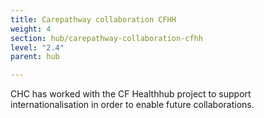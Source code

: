 ```yaml
---
title: Carepathway collaboration CFHH
weight: 4
section: hub/carepathway-collaboration-cfhh
level: "2.4"
parent: hub

---
```


CHC has worked with the CF Healthhub project to support internationalisation in order to enable future collaborations.
        